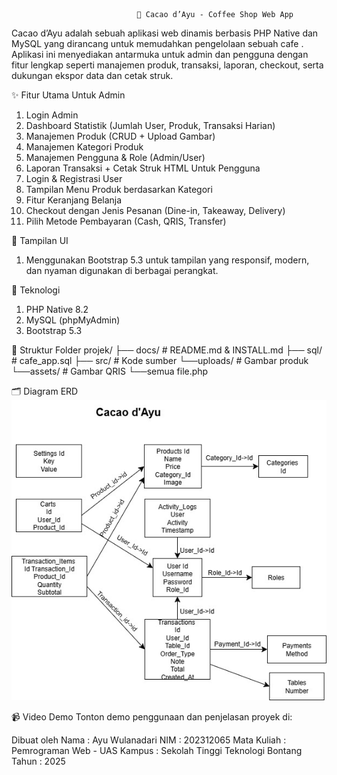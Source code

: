                                 🍵 Cacao d’Ayu - Coffee Shop Web App

Cacao d’Ayu adalah sebuah aplikasi web dinamis berbasis PHP Native dan MySQL yang dirancang untuk memudahkan pengelolaan sebuah cafe . Aplikasi ini menyediakan antarmuka untuk admin dan pengguna dengan fitur lengkap seperti manajemen produk, transaksi, laporan, checkout, serta dukungan ekspor data dan cetak struk.

✨ Fitur Utama
Untuk Admin
1. Login Admin
2. Dashboard Statistik (Jumlah User, Produk, Transaksi Harian)
3. Manajemen Produk (CRUD + Upload Gambar)
4. Manajemen Kategori Produk
5. Manajemen Pengguna & Role (Admin/User)
6. Laporan Transaksi + Cetak Struk HTML
Untuk Pengguna
1. Login & Registrasi User
2. Tampilan Menu Produk berdasarkan Kategori
3. Fitur Keranjang Belanja
4. Checkout dengan Jenis Pesanan (Dine-in, Takeaway, Delivery)
5. Pilih Metode Pembayaran (Cash, QRIS, Transfer)

🎨 Tampilan UI
1. Menggunakan Bootstrap 5.3 untuk tampilan yang responsif, modern, dan nyaman digunakan di berbagai perangkat.


🔗 Teknologi
1. PHP Native 8.2
2. MySQL (phpMyAdmin)
3. Bootstrap 5.3

📄 Struktur Folder
projek/
├── docs/               # README.md & INSTALL.md
├── sql/                # cafe_app.sql
├── src/                # Kode sumber
    └──uploads/         # Gambar produk
    └──assets/          # Gambar QRIS
    └──semua file.php

🗂️ Diagram ERD
![ERD Diagram](docs/ERD_Cacao.jpg)

📹 Video Demo
Tonton demo penggunaan dan penjelasan proyek di:

Dibuat oleh
Nama            : Ayu Wulanadari
NIM             : 202312065
Mata Kuliah     : Pemrograman Web - UAS
Kampus          : Sekolah Tinggi Teknologi Bontang
Tahun           : 2025
